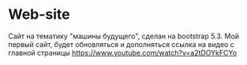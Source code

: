 # Web-site
Сайт на тематику "машины будущего", сделан на bootstrap 5.3. Мой первый сайт, будет обновляться и дополняться 
ссылка на видео с главной страницы https://www.youtube.com/watch?v=a2tDOYkFCYo
